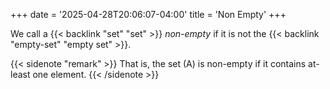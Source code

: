 +++
date = '2025-04-28T20:06:07-04:00'
title = 'Non Empty'
+++

We call a {{< backlink "set" "set" >}} _non-empty_ if it is
not the {{< backlink "empty-set" "empty set" >}}.

{{< sidenote "remark" >}}
That is, the set \(A\) is non-empty if it contains at-least one
element.
{{< /sidenote >}}
